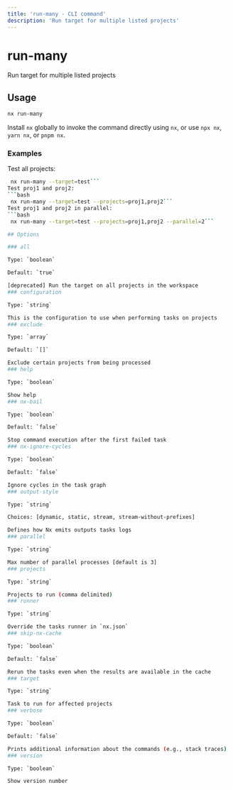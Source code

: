 ```yaml
---
title: 'run-many - CLI command'
description: 'Run target for multiple listed projects'
---
```


# run-many

Run target for multiple listed projects

## Usage

```bash
nx run-many
```

Install `nx` globally to invoke the command directly using `nx`, or use `npx nx`, `yarn nx`, or `pnpm nx`.

### Examples

Test all projects:

````bash
 nx run-many --target=test```
Test proj1 and proj2:
```bash
 nx run-many --target=test --projects=proj1,proj2```
Test proj1 and proj2 in parallel:
```bash
 nx run-many --target=test --projects=proj1,proj2 --parallel=2```

## Options

### all

Type: `boolean`

Default: `true`

[deprecated] Run the target on all projects in the workspace
### configuration

Type: `string`

This is the configuration to use when performing tasks on projects
### exclude

Type: `array`

Default: `[]`

Exclude certain projects from being processed
### help

Type: `boolean`

Show help
### nx-bail

Type: `boolean`

Default: `false`

Stop command execution after the first failed task
### nx-ignore-cycles

Type: `boolean`

Default: `false`

Ignore cycles in the task graph
### output-style

Type: `string`

Choices: [dynamic, static, stream, stream-without-prefixes]

Defines how Nx emits outputs tasks logs
### parallel

Type: `string`

Max number of parallel processes [default is 3]
### projects

Type: `string`

Projects to run (comma delimited)
### runner

Type: `string`

Override the tasks runner in `nx.json`
### skip-nx-cache

Type: `boolean`

Default: `false`

Rerun the tasks even when the results are available in the cache
### target

Type: `string`

Task to run for affected projects
### verbose

Type: `boolean`

Default: `false`

Prints additional information about the commands (e.g., stack traces)
### version

Type: `boolean`

Show version number
````
